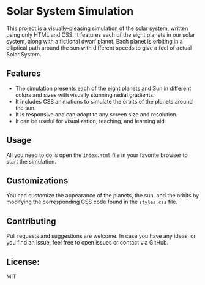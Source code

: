 # Solar System Simulation

This project is a visually-pleasing simulation of the solar system, written using only HTML and CSS. It features each of the eight planets in our solar system, along with a fictional dwarf planet. Each planet is orbiting in a elliptical path around the sun with different speeds to give a feel of actual Solar System.

## Features

- The simulation presents each of the eight planets and Sun in different colors and sizes with visually stunning radial gradients.
- It includes CSS animations to simulate the orbits of the planets around the sun.
- It is responsive and can adapt to any screen size and resolution.
- It can be useful for visualization, teaching, and learning aid.

## Usage

All you need to do is open the `index.html` file in your favorite browser to start the simulation.

## Customizations

You can customize the appearance of the planets, the sun, and the orbits by modifying the corresponding CSS code found in the `styles.css` file.

## Contributing

Pull requests and suggestions are welcome. In case you have any ideas, or you find an issue, feel free to open issues or contact via GitHub.

## License:

MIT